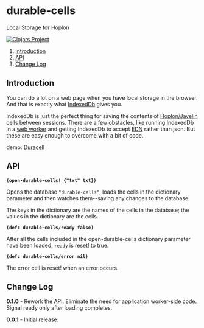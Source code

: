 # durable-cells
Local Storage for Hoplon

[![Clojars Project](https://img.shields.io/clojars/v/aatree/durable-cells.svg)](https://clojars.org/aatree/durable-cells)

1. [Introduction](#introduction)
1. [API](#api)
1. [Change Log](#change-log)

## Introduction

You can do a lot on a web page when you have local storage in the browser.
And that is exactly what
[IndexedDb](https://developer.mozilla.org/en-US/docs/Web/API/IndexedDB_API)
gives you.

IndexedDb is just the perfect thing for saving the contents of 
[Hoplon/Javelin](https://github.com/hoplon/javelin)
cells between sessions.
There are a few obstacles, like running IndexedDb in a 
[web worker](http://www.w3schools.com/html/html5_webworkers.asp)
and getting IndexedDb to accept 
[EDN](https://github.com/edn-format/edn)
rather than json. But these are
easy enough to overcome with a bit of code.

demo: [Duracell](https://github.com/aatree/aademos/tree/master/duracell)

## API

**```(open-durable-cells! {"txt" txt})```**

Opens the database ```"durable-cells"```, loads the cells in the dictionary parameter
and then watches them--saving any changes to the database.

The keys in the dictionary are the names of the cells in the database;
the values in the dictionary are the cells.

**```(defc durable-cells/ready false)```**

After all the cells included in the open-durable-cells dictionary parameter
have been loaded, ```ready``` is reset! to true.

**```(defc durable-cells/error nil)```**

The error cell is reset! when an error occurs.

## Change Log

**0.1.0** - Rework the API. Eliminate the need for application worker-side code.
Signal ready only after loading completes.

**0.0.1** - Initial release.
